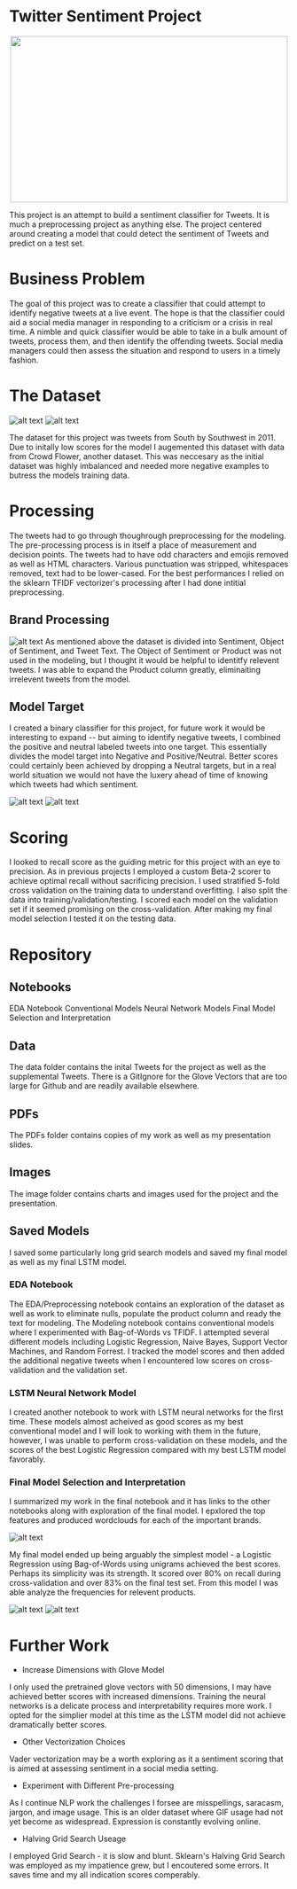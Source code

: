# Twitter Sentiment Project
<p align="center"><img src="https://github.com/seanisthegood/Twitter_Sentiment_Project/blob/main/Images/Tweet%20Emotions.jpeg" width="500" height="300">

</p>This project is an attempt to build a sentiment classifier for Tweets. It is much a preprocessing project as anything else. The project centered around creating a model that could detect the sentiment of Tweets and predict on a test set. 

# Business Problem

The goal of this project was to create a classifier that could attempt to identify negative tweets at a live event. The hope is that the classifier could aid a social media manager in responding to a criticism or a crisis in real time. A nimble and quick classifier would be able to take in a bulk amount of tweets, process them, and then identify the offending tweets. Social media managers could then assess the situation and respond to users in a timely fashion.

# The Dataset
![alt text](https://github.com/seanisthegood/Twitter_Sentiment_Project/blob/main/Images/TargetBreakdownRaw.png)
![alt text](https://github.com/seanisthegood/Twitter_Sentiment_Project/blob/main/Images/SentimentAfterProcessing.png)

The dataset for this project was tweets from South by Southwest in 2011. Due to initally low scores for the model I augemented this dataset with data from Crowd Flower, another dataset. This was neccesary as the initial dataset was highly imbalanced and needed more negative examples to butress the models training data.

# Processing

The tweets had to go through thoughrough preprocessing for the modeling. The pre-processing process is in itself a place of measurement and decision points. The tweets had to have odd characters and emojis removed as well as HTML characters. Various punctuation was stripped, whitespaces removed, text had to be lower-cased. For the best performances I relied on the sklearn TFIDF vectorizer's processing after I had done intitial preprocessing.

## Brand Processing
![alt text](https://github.com/seanisthegood/Twitter_Sentiment_Project/blob/main/Images/SentimentbyProductPreProcessed.png)
As mentioned above the dataset is divided into Sentiment, Object of Sentiment, and Tweet Text. The Object of Sentiment or Product was not used in the modeling, but I thought it would be helpful to identitfy relevent tweets. I was able to expand the Product column greatly, eliminaiting irrelevent tweets from the model. 

## Model Target

I created a binary classifier for this project, for future work it would be interesting to expand -- but aiming to identify negative tweets, I combined the positive and neutral labeled tweets into one target. This essentially divides the model target into Negative and Positive/Neutral. Better scores could certainly been achieved by dropping a Neutral targets, but in a real world situation we would not have the luxery ahead of time of knowing which tweets had which sentiment.


![alt text](https://github.com/seanisthegood/Twitter_Sentiment_Project/blob/main/Images/BinaryBeforeNegative.png)
![alt text](https://github.com/seanisthegood/Twitter_Sentiment_Project/blob/main/Images/BinaryAfterNegative.png)

# Scoring

I looked to recall score as the guiding metric for this project with an eye to precision. As in previous projects I employed a custom Beta-2 scorer to achieve optimal recall without sacrificing precision. I used stratified 5-fold cross validation on the training data to understand overfitting. I also split the data into training/validation/testing. I scored each model on the validation set if it seemed promising on the cross-validation. After making my final model selection I tested it on the testing data. 

# Repository 

## Notebooks 

EDA Notebook
Conventional Models
Neural Network Models
Final Model Selection and Interpretation

## Data

The data folder contains the inital Tweets for the project as well as the supplemental Tweets. There is a GitIgnore for the Glove Vectors that are too large for Github and are readily available elsewhere. 

## PDFs

The PDFs folder contains copies of my work as well as my presentation slides.

## Images

The image folder contains charts and images used for the project and the presentation.

## Saved Models

I saved some particularly long grid search models and saved my final model as well as my final LSTM model.

### EDA Notebook

The EDA/Preprocessing notebook contains an exploration of the dataset as well as work to eliminate nulls, populate the product column and ready the text for modeling. The Modeling notebook contains conventional models where I experimented with Bag-of-Words vs TFIDF. I attempted several different models including Logistic Regression, Naive Bayes, Support Vector Machines, and Random Forrest. I tracked the model scores and then added the additional negative tweets when I encountered low scores on cross-validation and the validation set. 

### LSTM Neural Network Model

I created another notebook to work with LSTM neural networks for the first time. These models almost acheived as good scores as my best conventional model and I will look to working with them in the future, however, I was unable to perform cross-validation on these models, and the scores of the best Logistic Regression compared with my best LSTM model favorably.

### Final Model Selection and Interpretation 

I summarized my work in the final notebook and it has links to the other notebooks along with exploration of the final model. I epxlored the top features and produced wordclouds for each of the important brands.

![alt text](https://github.com/seanisthegood/Twitter_Sentiment_Project/blob/main/Images/FinalConfusionMatrix.png)

My final model ended up being arguably the simplest model - a Logistic Regression using Bag-of-Words using unigrams achieved the best scores. Perhaps its simplicity was its strength. It scored over 80% on recall during cross-validation and over 83% on the final test set. From this model I was able analyze the frequencies for relevent products. 

![alt text](https://github.com/seanisthegood/Twitter_Sentiment_Project/blob/main/Images/PositiveCoefficients.png)
![alt text](https://github.com/seanisthegood/Twitter_Sentiment_Project/blob/main/Images/NegativeCoefficients.png)
# Further Work

* Increase Dimensions with Glove Model

I only used the pretrained glove vectors with 50 dimensions, I may have achieved better scores with increased dimensions. Training the neural networks is a delicate process and interpretability requires more work. I opted for the simplier model at this time as the LSTM model did not achieve dramatically better scores.

* Other Vectorization Choices

Vader vectorization may be a worth exploring as it a sentiment scoring that is aimed at assessing sentiment in a social media setting.

* Experiment with Different Pre-processing

As I continue NLP work the challenges I forsee are misspellings, saracasm, jargon, and image usage. This is an older dataset where GIF usage had not yet become as widespread. Expression is constantly evolving online. 

* Halving Grid Search Useage

I employed Grid Search -  it is slow and blunt. Sklearn's Halving Grid Search was employed as my impatience grew, but I encoutered some errors. It saves time and my all indication scores comperably. 
